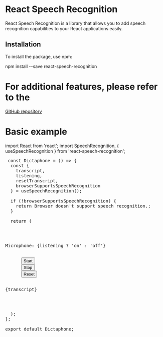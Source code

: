 # React Speech Recognition

React Speech Recognition is a library that allows you to add speech recognition capabilities to your React applications easily.

## Installation

To install the package, use npm:

npm install --save react-speech-recognition

# For additional features, please refer to the
[GitHub repository](https://github.com/JamesBrill/react-speech-recognition)

# Basic example
import React from 'react';
import SpeechRecognition, { useSpeechRecognition } from 'react-speech-recognition';

<pre> const Dictaphone = () => {
  const {
    transcript,
    listening,
    resetTranscript,
    browserSupportsSpeechRecognition
  } = useSpeechRecognition();

  if (!browserSupportsSpeechRecognition) {
    return <span>Browser doesn't support speech recognition.</span>;
  }

  return (
    <div>
      <p>Microphone: {listening ? 'on' : 'off'}</p>
      <button onClick={SpeechRecognition.startListening}>Start</button>
      <button onClick={SpeechRecognition.stopListening}>Stop</button>
      <button onClick={resetTranscript}>Reset</button>
      <p>{transcript}</p>
    </div>
  );
};

export default Dictaphone;</pre>




